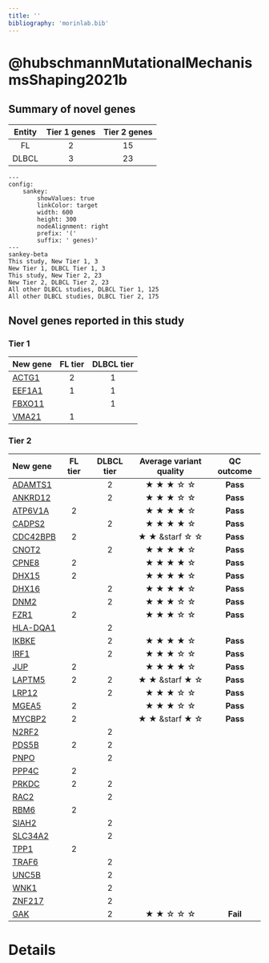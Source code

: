 ```yaml
---
title: ''
bibliography: 'morinlab.bib'
---
```


# @hubschmannMutationalMechanismsShaping2021b
## Summary of novel genes

|Entity| Tier 1 genes| Tier 2 genes|
|:-:|:-:|:-:|
|FL|2|15|
|DLBCL|3|23|
```mermaid
---
config:
    sankey:
        showValues: true
        linkColor: target
        width: 600
        height: 300
        nodeAlignment: right
        prefix: '('
        suffix: ' genes)'
---
sankey-beta
This study, New Tier 1, 3
New Tier 1, DLBCL Tier 1, 3
This study, New Tier 2, 23
New Tier 2, DLBCL Tier 2, 23
All other DLBCL studies, DLBCL Tier 1, 125
All other DLBCL studies, DLBCL Tier 2, 175
```

## Novel genes reported in this study

### Tier 1
|New gene|FL tier|DLBCL tier|
|:-|:-:|:-:|
|[ACTG1](../ACTG1)|2 |1 |
|[EEF1A1](../EEF1A1)|1 |1 |
|[FBXO11](../FBXO11)| |1 |
|[VMA21](../VMA21)|1 | |

### Tier 2
|New gene|FL tier|DLBCL tier|Average variant quality|QC outcome|
|:-|:-:|:-:|:-:|:-:|
|[ADAMTS1](../ADAMTS1)| |2 |&starf; &starf; &starf; &star; &star; | **Pass** |
|[ANKRD12](../ANKRD12)| |2 |&starf; &starf; &starf; &star; &star; | **Pass** |
|[ATP6V1A](../ATP6V1A)|2 | |&starf; &starf; &starf; &starf; &star; | **Pass** |
|[CADPS2](../CADPS2)| |2 |&starf; &starf; &starf; &starf; &star; | **Pass** |
|[CDC42BPB](../CDC42BPB)|2 | |&starf; &starf; &starf &star; &star;|**Pass**|
|[CNOT2](../CNOT2)| |2 |&starf; &starf; &starf; &starf; &star;|**Pass**|
|[CPNE8](../CPNE8)|2 | |&starf; &starf; &starf; &starf; &star;|**Pass**|
|[DHX15](../DHX15)|2 | |&starf; &starf; &starf; &starf; &star;|**Pass**|
|[DHX16](../DHX16)| |2 |&starf; &starf; &starf; &starf; &star;|**Pass**|
|[DNM2](../DNM2)| |2 |&starf; &starf; &starf; &star; &star;|**Pass**|
|[FZR1](../FZR1)|2 | |&starf; &starf; &starf; &star; &star;|**Pass**|
|[HLA-DQA1](../HLA-DQA1)| |2 |||
|[IKBKE](../IKBKE)| |2 |&starf; &starf; &starf; &starf; &star;|**Pass**|
|[IRF1](../IRF1)| |2 |&starf; &starf; &starf; &star; &star;|**Pass**|
|[JUP](../JUP)|2 | |&starf; &starf; &starf; &starf; &star;|**Pass**|
|[LAPTM5](../LAPTM5)|2 |2 |&starf; &starf; &starf &starf; &star;|**Pass**|
|[LRP12](../LRP12)| |2 |&starf; &starf; &starf; &star; &star;|**Pass**|
|[MGEA5](../MGEA5)|2 | |&starf; &starf; &starf; &star; &star;|**Pass**|
|[MYCBP2](../MYCBP2)|2 | |&starf; &starf; &starf &starf; &star;|**Pass**|
|[N2RF2](../N2RF2)| |2 |||
|[PDS5B](../PDS5B)|2 |2 |||
|[PNPO](../PNPO)| |2 |||
|[PPP4C](../PPP4C)|2 | |||
|[PRKDC](../PRKDC)|2 |2 |||
|[RAC2](../RAC2)| |2 |||
|[RBM6](../RBM6)|2 | |||
|[SIAH2](../SIAH2)| |2 |||
|[SLC34A2](../SLC34A2)| |2 |||
|[TPP1](../TPP1)|2 | |||
|[TRAF6](../TRAF6)| |2 |||
|[UNC5B](../UNC5B)| |2 |||
|[WNK1](../WNK1)| |2 |||
|[ZNF217](../ZNF217)| |2 |||
|[GAK](../GAK)| |2 |&starf; &starf; &star; &star; &star;|**Fail**|

# Details

